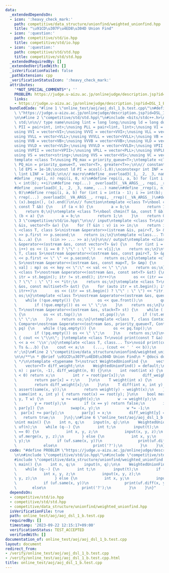 ```yaml
---
data:
  _extendedDependsOn:
  - icon: ':heavy_check_mark:'
    path: competitive/data_structure/unionfind/weighted_unionfind.hpp
    title: "\u91CD\u307F\u4ED8\u304D Union Find"
  - icon: ':question:'
    path: competitive/std/io.hpp
    title: competitive/std/io.hpp
  - icon: ':question:'
    path: competitive/std/std.hpp
    title: competitive/std/std.hpp
  _extendedRequiredBy: []
  _extendedVerifiedWith: []
  _isVerificationFailed: false
  _pathExtension: cpp
  _verificationStatusIcon: ':heavy_check_mark:'
  attributes:
    '*NOT_SPECIAL_COMMENTS*': ''
    PROBLEM: https://judge.u-aizu.ac.jp/onlinejudge/description.jsp?id=DSL_1_B&lang=ja
    links:
    - https://judge.u-aizu.ac.jp/onlinejudge/description.jsp?id=DSL_1_B&lang=ja
  bundledCode: "#line 1 \"online_test/aoj/aoj_dsl_1_b.test.cpp\"\n#define PROBLEM\
    \ \"https://judge.u-aizu.ac.jp/onlinejudge/description.jsp?id=DSL_1_B&lang=ja\"\
    \n\n#line 2 \"competitive/std/std.hpp\"\n#include <bits/stdc++.h>\nusing namespace\
    \ std;\n\n// type name\nusing lint = long long;\nusing ld = long double;\nusing\
    \ PII = pair<int, int>;\nusing PLL = pair<lint, lint>;\nusing VI = vector<int>;\n\
    using VVI = vector<VI>;\nusing VVVI = vector<VVI>;\nusing VLL = vector<lint>;\n\
    using VVLL = vector<VLL>;\nusing VVVLL = vector<VVLL>;\nusing VB = vector<bool>;\n\
    using VVB = vector<VB>;\nusing VVVB = vector<VVB>;\nusing VLD = vector<ld>;\n\
    using VVLD = vector<VLD>;\nusing VVVLD = vector<VVLD>;\nusing VPII = vector<PII>;\n\
    using VVPII = vector<VPII>;\nusing VPLL = vector<PLL>;\nusing VVPLL = vector<VPLL>;\n\
    using VS = vector<string>;\nusing VVS = vector<VS>;\nusing VC = vector<char>;\n\
    template <class T>\nusing PQ_max = priority_queue<T>;\ntemplate <class T>\nusing\
    \ PQ_min = priority_queue<T, vector<T>, greater<T>>;\n\n// constant\nconstexpr\
    \ ld EPS = 1e-10;\nconst ld PI = acosl(-1.0);\nconstexpr int INF = 1e9;\nconstexpr\
    \ lint LINF = 1e18;\n\n// macro\n#define _overload3(_1, _2, _3, name, ...) name\n\
    #define _rep(i, n) repi(i, 0, n)\n#define repi(i, a, b) for (int i = int(a); i\
    \ < int(b); ++i)\n#define rep(...) _overload3(__VA_ARGS__, repi, _rep, )(__VA_ARGS__)\n\
    #define _overload3(_1, _2, _3, name, ...) name\n#define _rrep(i, n) rrepi(i, n,\
    \ 0)\n#define rrepi(i, a, b) for (int i = int(a - 1); i >= int(b); --i)\n#define\
    \ rrep(...) _overload3(__VA_ARGS__, rrepi, _rrep)(__VA_ARGS__)\n#define all(x)\
    \ (x).begin(), (x).end()\n\n// function\ntemplate <class T>\nbool chmax(T &a,\
    \ const T &b) {\n    if (a < b) {\n        a = b;\n        return 1;\n    }\n\
    \    return 0;\n}\ntemplate <class T>\nbool chmin(T &a, const T &b) {\n    if\
    \ (b < a) {\n        a = b;\n        return 1;\n    }\n    return 0;\n}\n#line\
    \ 3 \"competitive/std/io.hpp\"\n\n// input\ntemplate <class T>\nistream &operator>>(istream\
    \ &is, vector<T> &v) {\n    for (T &in : v) is >> in;\n    return is;\n}\ntemplate\
    \ <class T, class S>\nistream &operator>>(istream &is, pair<T, S> &p) {\n    is\
    \ >> p.first >> p.second;\n    return is;\n}\ntemplate <class... T>\nvoid input(T\
    \ &...a) {\n    (cin >> ... >> a);\n}\n\n// output\ntemplate <class T>\nostream\
    \ &operator<<(ostream &os, const vector<T> &v) {\n    for (int i = 0; i < (int)v.size();\
    \ i++) os << (i == 0 ? \"\" : \" \") << v[i];\n    return os;\n}\ntemplate <class\
    \ T, class S>\nostream &operator<<(ostream &os, const pair<T, S> &p) {\n    os\
    \ << p.first << \" \" << p.second;\n    return os;\n}\ntemplate <class T, class\
    \ S>\nostream &operator<<(ostream &os, const map<T, S> &mp) {\n    for (auto &[key,\
    \ val] : mp) os << key << \":\" << val << \" \";\n    return os;\n}\ntemplate\
    \ <class T>\nostream &operator<<(ostream &os, const set<T> &st) {\n    for (auto\
    \ itr = st.begin(); itr != st.end(); itr++)\n        os << (itr == st.begin()\
    \ ? \"\" : \" \") << *itr;\n    return os;\n}\ntemplate <class T>\nostream &operator<<(ostream\
    \ &os, const multiset<T> &st) {\n    for (auto itr = st.begin(); itr != st.end();\
    \ itr++)\n        os << (itr == st.begin() ? \"\" : \" \") << *itr;\n    return\
    \ os;\n}\ntemplate <class T>\nostream &operator<<(ostream &os, queue<T> que) {\n\
    \    while (!que.empty()) {\n        os << que.front();\n        que.pop();\n\
    \        if (!que.empty()) os << \" \";\n    }\n    return os;\n}\ntemplate <class\
    \ T>\nostream &operator<<(ostream &os, stack<T> st) {\n    while (!st.empty())\
    \ {\n        os << st.top();\n        st.pop();\n        if (!st.empty()) os <<\
    \ \" \";\n    }\n    return os;\n}\ntemplate <class T, class Container, class\
    \ Compare>\nostream &operator<<(ostream &os, priority_queue<T, Container, Compare>\
    \ pq) {\n    while (!pq.empty()) {\n        os << pq.top();\n        pq.pop();\n\
    \        if (!pq.empty()) os << \" \";\n    }\n    return os;\n}\nvoid print()\
    \ { cout << \"\\n\"; }\ntemplate <class T>\nvoid print(const T &a) {\n    cout\
    \ << a << '\\n';\n}\ntemplate <class T, class... Ts>\nvoid print(const T &a, const\
    \ Ts &...b) {\n    cout << a;\n    (..., (cout << ' ' << b));\n    cout << '\\\
    n';\n}\n#line 2 \"competitive/data_structure/unionfind/weighted_unionfind.hpp\"\
    \n\n/**\n * @brief \u91CD\u307F\u4ED8\u304D Union Find\n * @docs docs/data_structure/unionfind/weighted_unionfind.md\n\
    \ */\n\ntemplate <typename T>\nstruct WeightedUnionFind {\n    vector<int> par;\n\
    \    vector<T> diff_weight;\n\n    WeightedUnionFind() = default;\n    WeightedUnionFind(int\
    \ n) : par(n, -1), diff_weight(n, 0) {}\n\n    int root(int x) {\n        if (par[x]\
    \ < 0) return x;\n        int r = root(par[x]);\n        diff_weight[x] += diff_weight[par[x]];\n\
    \        return par[x] = r;\n    }\n\n    T weight(int x) {\n        root(x);\n\
    \        return diff_weight[x];\n    }\n\n    T diff(int x, int y) {\n       \
    \ assert(same(x, y));\n        return weight(y) - weight(x);\n    }\n\n    bool\
    \ same(int x, int y) { return root(x) == root(y); }\n\n    bool merge(int x, int\
    \ y, T w) {\n        w += weight(x);\n        w -= weight(y);\n        x = root(x);\n\
    \        y = root(y);\n        if (x == y) return false;\n        if (par[x] >\
    \ par[y]) {\n            swap(x, y);\n            w *= -1;\n        }\n      \
    \  par[x] += par[y];\n        par[y] = x;\n        diff_weight[y] = w;\n     \
    \   return true;\n    }\n};\n#line 6 \"online_test/aoj/aoj_dsl_1_b.test.cpp\"\n\
    \nint main() {\n    int n, q;\n    input(n, q);\n\n    WeightedUnionFind<int>\
    \ uf(n);\n    while (q--) {\n        int t;\n        input(t);\n        if (t\
    \ == 0) {\n            int x, y, z;\n            input(x, y, z);\n           \
    \ uf.merge(x, y, z);\n        } else {\n            int x, y;\n            input(x,\
    \ y);\n            if (uf.same(x, y))\n                print(uf.diff(x, y));\n\
    \            else\n                print('?');\n        }\n    }\n}\n"
  code: "#define PROBLEM \"https://judge.u-aizu.ac.jp/onlinejudge/description.jsp?id=DSL_1_B&lang=ja\"\
    \n\n#include \"competitive/std/io.hpp\"\n#include \"competitive/std/std.hpp\"\n\
    #include \"competitive/data_structure/unionfind/weighted_unionfind.hpp\"\n\nint\
    \ main() {\n    int n, q;\n    input(n, q);\n\n    WeightedUnionFind<int> uf(n);\n\
    \    while (q--) {\n        int t;\n        input(t);\n        if (t == 0) {\n\
    \            int x, y, z;\n            input(x, y, z);\n            uf.merge(x,\
    \ y, z);\n        } else {\n            int x, y;\n            input(x, y);\n\
    \            if (uf.same(x, y))\n                print(uf.diff(x, y));\n     \
    \       else\n                print('?');\n        }\n    }\n}"
  dependsOn:
  - competitive/std/io.hpp
  - competitive/std/std.hpp
  - competitive/data_structure/unionfind/weighted_unionfind.hpp
  isVerificationFile: true
  path: online_test/aoj/aoj_dsl_1_b.test.cpp
  requiredBy: []
  timestamp: '2023-09-22 12:15:17+09:00'
  verificationStatus: TEST_ACCEPTED
  verifiedWith: []
documentation_of: online_test/aoj/aoj_dsl_1_b.test.cpp
layout: document
redirect_from:
- /verify/online_test/aoj/aoj_dsl_1_b.test.cpp
- /verify/online_test/aoj/aoj_dsl_1_b.test.cpp.html
title: online_test/aoj/aoj_dsl_1_b.test.cpp
---
```

